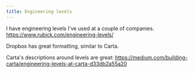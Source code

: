 ```yaml
---
title: Engineering levels
---
```


I have engineering levels I've used at a couple of companies. https://www.rubick.com/engineering-levels/

Dropbox has great formatting, similar to Carta.

Carta's descriptions around levels are great: https://medium.com/building-carta/engineering-levels-at-carta-d33db2a55a20

